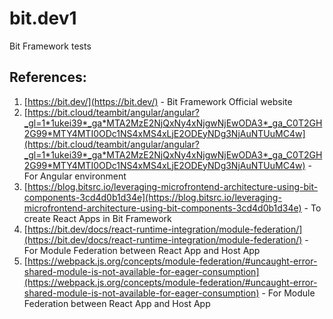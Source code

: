 # **bit.dev1**
Bit Framework tests


## **References:**
1. [https://bit.dev/](https://bit.dev/) - Bit Framework Official website
2. [https://bit.cloud/teambit/angular/angular?_gl=1*1ukei39*_ga*MTA2MzE2NjQxNy4xNjgwNjEwODA3*_ga_C0T2GH2G99*MTY4MTI0ODc1NS4xMS4xLjE2ODEyNDg3NjAuNTUuMC4w](https://bit.cloud/teambit/angular/angular?_gl=1*1ukei39*_ga*MTA2MzE2NjQxNy4xNjgwNjEwODA3*_ga_C0T2GH2G99*MTY4MTI0ODc1NS4xMS4xLjE2ODEyNDg3NjAuNTUuMC4w) - For Angular environment
3. [https://blog.bitsrc.io/leveraging-microfrontend-architecture-using-bit-components-3cd4d0b1d34e](https://blog.bitsrc.io/leveraging-microfrontend-architecture-using-bit-components-3cd4d0b1d34e) - To create React Apps in Bit Framework
4. [https://bit.dev/docs/react-runtime-integration/module-federation/](https://bit.dev/docs/react-runtime-integration/module-federation/) - For Module Federation between React App and Host App
5. [https://webpack.js.org/concepts/module-federation/#uncaught-error-shared-module-is-not-available-for-eager-consumption](https://webpack.js.org/concepts/module-federation/#uncaught-error-shared-module-is-not-available-for-eager-consumption) - For Module Federation between React App and Host App